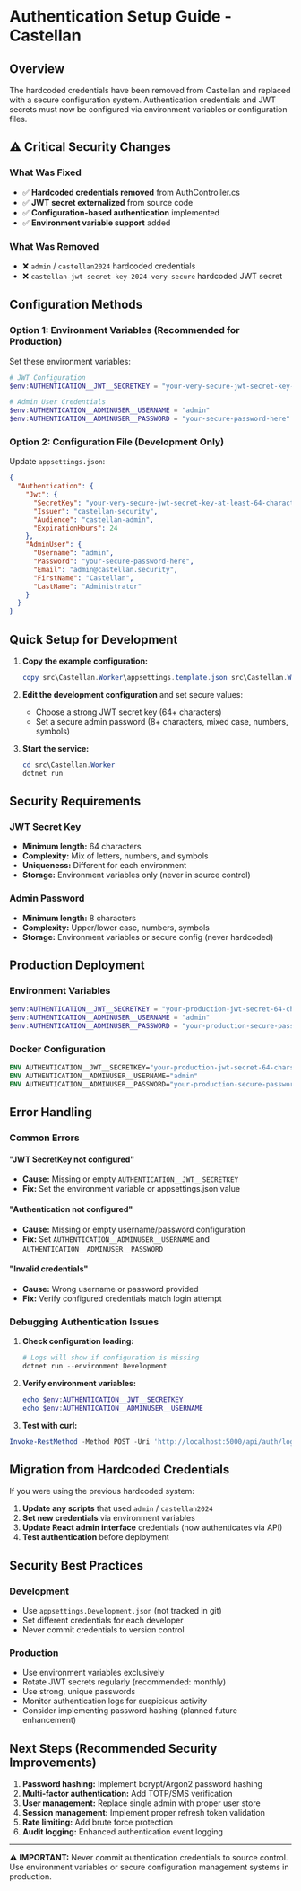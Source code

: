 # Authentication Setup Guide - Castellan

## Overview

The hardcoded credentials have been removed from Castellan and replaced with a secure configuration system. Authentication credentials and JWT secrets must now be configured via environment variables or configuration files.

## ⚠️ Critical Security Changes

### What Was Fixed
- ✅ **Hardcoded credentials removed** from AuthController.cs
- ✅ **JWT secret externalized** from source code  
- ✅ **Configuration-based authentication** implemented
- ✅ **Environment variable support** added

### What Was Removed
- ❌ `admin` / `castellan2024` hardcoded credentials
- ❌ `castellan-jwt-secret-key-2024-very-secure` hardcoded JWT secret

## Configuration Methods

### Option 1: Environment Variables (Recommended for Production)

Set these environment variables:

```powershell
# JWT Configuration
$env:AUTHENTICATION__JWT__SECRETKEY = "your-very-secure-jwt-secret-key-at-least-64-characters-long"

# Admin User Credentials  
$env:AUTHENTICATION__ADMINUSER__USERNAME = "admin"
$env:AUTHENTICATION__ADMINUSER__PASSWORD = "your-secure-password-here"
```

### Option 2: Configuration File (Development Only)

Update `appsettings.json`:

```json
{
  "Authentication": {
    "Jwt": {
      "SecretKey": "your-very-secure-jwt-secret-key-at-least-64-characters-long-please",
      "Issuer": "castellan-security",
      "Audience": "castellan-admin",
      "ExpirationHours": 24
    },
    "AdminUser": {
      "Username": "admin", 
      "Password": "your-secure-password-here",
      "Email": "admin@castellan.security",
      "FirstName": "Castellan",
      "LastName": "Administrator"
    }
  }
}
```

## Quick Setup for Development

1. **Copy the example configuration:**
   ```powershell
   copy src\Castellan.Worker\appsettings.template.json src\Castellan.Worker\appsettings.json
   ```

2. **Edit the development configuration** and set secure values:
   - Choose a strong JWT secret key (64+ characters)
   - Set a secure admin password (8+ characters, mixed case, numbers, symbols)

3. **Start the service:**
   ```powershell
   cd src\Castellan.Worker
   dotnet run
   ```

## Security Requirements

### JWT Secret Key
- **Minimum length:** 64 characters
- **Complexity:** Mix of letters, numbers, and symbols
- **Uniqueness:** Different for each environment
- **Storage:** Environment variables only (never in source control)

### Admin Password  
- **Minimum length:** 8 characters
- **Complexity:** Upper/lower case, numbers, symbols
- **Storage:** Environment variables or secure config (never hardcoded)

## Production Deployment

### Environment Variables
```powershell
$env:AUTHENTICATION__JWT__SECRETKEY = "your-production-jwt-secret-64-chars-minimum"
$env:AUTHENTICATION__ADMINUSER__USERNAME = "admin"
$env:AUTHENTICATION__ADMINUSER__PASSWORD = "your-production-secure-password"
```

### Docker Configuration
```dockerfile
ENV AUTHENTICATION__JWT__SECRETKEY="your-production-jwt-secret-64-chars-minimum"
ENV AUTHENTICATION__ADMINUSER__USERNAME="admin"
ENV AUTHENTICATION__ADMINUSER__PASSWORD="your-production-secure-password"
```

## Error Handling

### Common Errors

#### "JWT SecretKey not configured"
- **Cause:** Missing or empty `AUTHENTICATION__JWT__SECRETKEY`
- **Fix:** Set the environment variable or appsettings.json value

#### "Authentication not configured"
- **Cause:** Missing or empty username/password configuration
- **Fix:** Set `AUTHENTICATION__ADMINUSER__USERNAME` and `AUTHENTICATION__ADMINUSER__PASSWORD`

#### "Invalid credentials"
- **Cause:** Wrong username or password provided
- **Fix:** Verify configured credentials match login attempt

### Debugging Authentication Issues

1. **Check configuration loading:**
   ```powershell
   # Logs will show if configuration is missing
   dotnet run --environment Development
   ```

2. **Verify environment variables:**
   ```powershell
   echo $env:AUTHENTICATION__JWT__SECRETKEY
   echo $env:AUTHENTICATION__ADMINUSER__USERNAME
   ```

3. **Test with curl:**
```powershell
Invoke-RestMethod -Method POST -Uri 'http://localhost:5000/api/auth/login' -ContentType 'application/json' -Body '{"username":"your-username","password":"your-password"}'
```

## Migration from Hardcoded Credentials

If you were using the previous hardcoded system:

1. **Update any scripts** that used `admin` / `castellan2024`
2. **Set new credentials** via environment variables
3. **Update React admin interface** credentials (now authenticates via API)
4. **Test authentication** before deployment

## Security Best Practices

### Development
- Use `appsettings.Development.json` (not tracked in git)
- Set different credentials for each developer
- Never commit credentials to version control

### Production  
- Use environment variables exclusively
- Rotate JWT secrets regularly (recommended: monthly)
- Use strong, unique passwords
- Monitor authentication logs for suspicious activity
- Consider implementing password hashing (planned future enhancement)

## Next Steps (Recommended Security Improvements)

1. **Password hashing:** Implement bcrypt/Argon2 password hashing
2. **Multi-factor authentication:** Add TOTP/SMS verification  
3. **User management:** Replace single admin with proper user store
4. **Session management:** Implement proper refresh token validation
5. **Rate limiting:** Add brute force protection
6. **Audit logging:** Enhanced authentication event logging

---

**⚠️ IMPORTANT:** Never commit authentication credentials to source control. Use environment variables or secure configuration management systems in production.